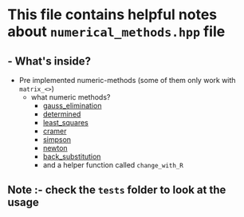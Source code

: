 # This file contains helpful notes about `numerical_methods.hpp` file

## - What's inside?

- Pre implemented numeric-methods (some of them only work with `matrix_<>`)
  - what numeric methods?
    - [gauss_elimination][]
    - [determined][]
    - [least_squares][]
    - [cramer][]
    - [simpson][]
    - [newton][]
    - [back_substitution][]
    - and a helper function called `change_with_R`

## Note :- check the `tests` folder to look at the usage

[gauss_elimination]: https://en.wikipedia.org/wiki/Gaussian_elimination
[determined]: https://en.wikipedia.org/wiki/Determination
[least_squares]: https://en.wikipedia.org/wiki/Least_squares
[cramer]: https://en.wikipedia.org/wiki/Cramer%27s_rule
[simpson]: https://en.wikipedia.org/wiki/Simpson%27s_rule
[newton]: https://en.wikipedia.org/wiki/Newton%27s_method
[back_substitution]: https://algowiki-project.org/en/Backward_substitution#:~:text=Backward%20substitution%20is%20a%20procedure,is%20a%20lower%20triangular%20matrix.
